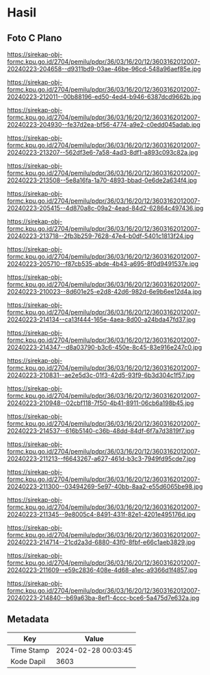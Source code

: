 # Hasil

## Foto C Plano

https://sirekap-obj-formc.kpu.go.id/2704/pemilu/pdpr/36/03/16/20/12/3603162012007-20240223-204658--d9311bd9-03ae-46be-96cd-548a96aef85e.jpg

https://sirekap-obj-formc.kpu.go.id/2704/pemilu/pdpr/36/03/16/20/12/3603162012007-20240223-212011--00b88196-ed50-4ed4-b946-6387dcd9662b.jpg

https://sirekap-obj-formc.kpu.go.id/2704/pemilu/pdpr/36/03/16/20/12/3603162012007-20240223-204930--fe37d2ea-bf56-4774-a9e2-c0edd045adab.jpg

https://sirekap-obj-formc.kpu.go.id/2704/pemilu/pdpr/36/03/16/20/12/3603162012007-20240223-213207--562df3e6-7a58-4ad3-8df1-a893c093c82a.jpg

https://sirekap-obj-formc.kpu.go.id/2704/pemilu/pdpr/36/03/16/20/12/3603162012007-20240223-213508--5e8a16fa-1a70-4893-bbad-0e6de2a634f4.jpg

https://sirekap-obj-formc.kpu.go.id/2704/pemilu/pdpr/36/03/16/20/12/3603162012007-20240223-205415--4d870a8c-09a2-4ead-84d2-62864c497436.jpg

https://sirekap-obj-formc.kpu.go.id/2704/pemilu/pdpr/36/03/16/20/12/3603162012007-20240223-213718--2fb3b259-7628-47e4-b0df-5401c1813f24.jpg

https://sirekap-obj-formc.kpu.go.id/2704/pemilu/pdpr/36/03/16/20/12/3603162012007-20240223-205710--f87cb535-abde-4b43-a695-8f0d9491537e.jpg

https://sirekap-obj-formc.kpu.go.id/2704/pemilu/pdpr/36/03/16/20/12/3603162012007-20240223-210023--8d601e25-e2d8-42d6-982d-6e9b6ee12d4a.jpg

https://sirekap-obj-formc.kpu.go.id/2704/pemilu/pdpr/36/03/16/20/12/3603162012007-20240223-214134--ca13f444-165e-4aea-8d00-a24bda47fd37.jpg

https://sirekap-obj-formc.kpu.go.id/2704/pemilu/pdpr/36/03/16/20/12/3603162012007-20240223-214347--d8a03790-b3c6-450e-8c45-83e916e247c0.jpg

https://sirekap-obj-formc.kpu.go.id/2704/pemilu/pdpr/36/03/16/20/12/3603162012007-20240223-210831--ae2e5d3c-01f3-42d5-93f9-6b3d304c1f57.jpg

https://sirekap-obj-formc.kpu.go.id/2704/pemilu/pdpr/36/03/16/20/12/3603162012007-20240223-210948--02cbf118-7f50-4b41-8911-06cb6a198b45.jpg

https://sirekap-obj-formc.kpu.go.id/2704/pemilu/pdpr/36/03/16/20/12/3603162012007-20240223-214537--616b5140-c36b-48dd-84df-6f7a7d3819f7.jpg

https://sirekap-obj-formc.kpu.go.id/2704/pemilu/pdpr/36/03/16/20/12/3603162012007-20240223-211213--f6643267-a627-461d-b3c3-7949fd95cde7.jpg

https://sirekap-obj-formc.kpu.go.id/2704/pemilu/pdpr/36/03/16/20/12/3603162012007-20240223-211300--03494269-5e97-40bb-8aa2-e55d6065be98.jpg

https://sirekap-obj-formc.kpu.go.id/2704/pemilu/pdpr/36/03/16/20/12/3603162012007-20240223-211345--9e8005c4-8491-431f-82e1-4201e495176d.jpg

https://sirekap-obj-formc.kpu.go.id/2704/pemilu/pdpr/36/03/16/20/12/3603162012007-20240223-214714--21cd2a3d-6880-43f0-8fbf-e66c1aeb3829.jpg

https://sirekap-obj-formc.kpu.go.id/2704/pemilu/pdpr/36/03/16/20/12/3603162012007-20240223-211609--e59c2836-408e-4d68-a1ec-a9366d1f4857.jpg

https://sirekap-obj-formc.kpu.go.id/2704/pemilu/pdpr/36/03/16/20/12/3603162012007-20240223-214840--b69a63ba-8ef1-4ccc-bce6-5a475d7e632a.jpg


## Metadata

| Key        | Value               |
| ---------- | ------------------- |
| Time Stamp | 2024-02-28 00:03:45 |
| Kode Dapil | 3603                |



